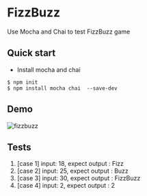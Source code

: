 # FizzBuzz
Use Mocha and Chai to test FizzBuzz game

## Quick start
+ Install mocha and chai
```
$ npm init
$ npm install mocha chai  --save-dev
```

## Demo
![fizzbuzz](http://g.recordit.co/Pi7l8bMGXe.gif)

## Tests
1. [case 1] input: 18, expect output : Fizz
2. [case 2] input: 25, expect output : Buzz
3. [case 3] input: 30, expect output : FizzBuzz
4. [case 4] input: 2, expect output : 2
